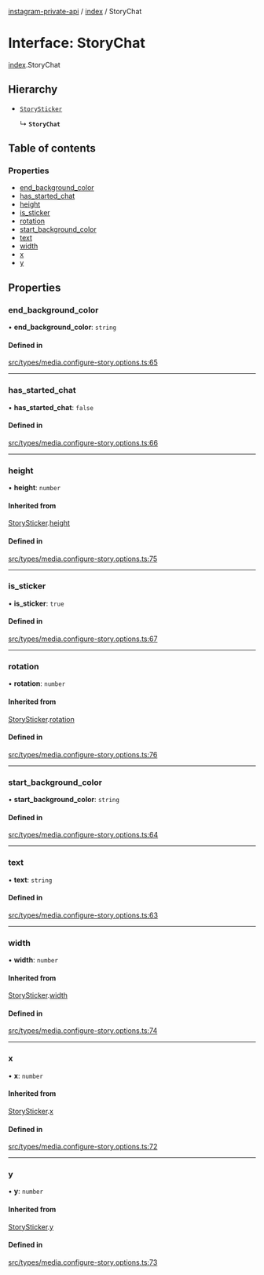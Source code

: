 [instagram-private-api](../../README.md) / [index](../../modules/index.md) / StoryChat

# Interface: StoryChat

[index](../../modules/index.md).StoryChat

## Hierarchy

- [`StorySticker`](StorySticker.md)

  ↳ **`StoryChat`**

## Table of contents

### Properties

- [end\_background\_color](StoryChat.md#end_background_color)
- [has\_started\_chat](StoryChat.md#has_started_chat)
- [height](StoryChat.md#height)
- [is\_sticker](StoryChat.md#is_sticker)
- [rotation](StoryChat.md#rotation)
- [start\_background\_color](StoryChat.md#start_background_color)
- [text](StoryChat.md#text)
- [width](StoryChat.md#width)
- [x](StoryChat.md#x)
- [y](StoryChat.md#y)

## Properties

### end\_background\_color

• **end\_background\_color**: `string`

#### Defined in

[src/types/media.configure-story.options.ts:65](https://github.com/Nerixyz/instagram-private-api/blob/0e0721c/src/types/media.configure-story.options.ts#L65)

___

### has\_started\_chat

• **has\_started\_chat**: ``false``

#### Defined in

[src/types/media.configure-story.options.ts:66](https://github.com/Nerixyz/instagram-private-api/blob/0e0721c/src/types/media.configure-story.options.ts#L66)

___

### height

• **height**: `number`

#### Inherited from

[StorySticker](StorySticker.md).[height](StorySticker.md#height)

#### Defined in

[src/types/media.configure-story.options.ts:75](https://github.com/Nerixyz/instagram-private-api/blob/0e0721c/src/types/media.configure-story.options.ts#L75)

___

### is\_sticker

• **is\_sticker**: ``true``

#### Defined in

[src/types/media.configure-story.options.ts:67](https://github.com/Nerixyz/instagram-private-api/blob/0e0721c/src/types/media.configure-story.options.ts#L67)

___

### rotation

• **rotation**: `number`

#### Inherited from

[StorySticker](StorySticker.md).[rotation](StorySticker.md#rotation)

#### Defined in

[src/types/media.configure-story.options.ts:76](https://github.com/Nerixyz/instagram-private-api/blob/0e0721c/src/types/media.configure-story.options.ts#L76)

___

### start\_background\_color

• **start\_background\_color**: `string`

#### Defined in

[src/types/media.configure-story.options.ts:64](https://github.com/Nerixyz/instagram-private-api/blob/0e0721c/src/types/media.configure-story.options.ts#L64)

___

### text

• **text**: `string`

#### Defined in

[src/types/media.configure-story.options.ts:63](https://github.com/Nerixyz/instagram-private-api/blob/0e0721c/src/types/media.configure-story.options.ts#L63)

___

### width

• **width**: `number`

#### Inherited from

[StorySticker](StorySticker.md).[width](StorySticker.md#width)

#### Defined in

[src/types/media.configure-story.options.ts:74](https://github.com/Nerixyz/instagram-private-api/blob/0e0721c/src/types/media.configure-story.options.ts#L74)

___

### x

• **x**: `number`

#### Inherited from

[StorySticker](StorySticker.md).[x](StorySticker.md#x)

#### Defined in

[src/types/media.configure-story.options.ts:72](https://github.com/Nerixyz/instagram-private-api/blob/0e0721c/src/types/media.configure-story.options.ts#L72)

___

### y

• **y**: `number`

#### Inherited from

[StorySticker](StorySticker.md).[y](StorySticker.md#y)

#### Defined in

[src/types/media.configure-story.options.ts:73](https://github.com/Nerixyz/instagram-private-api/blob/0e0721c/src/types/media.configure-story.options.ts#L73)
